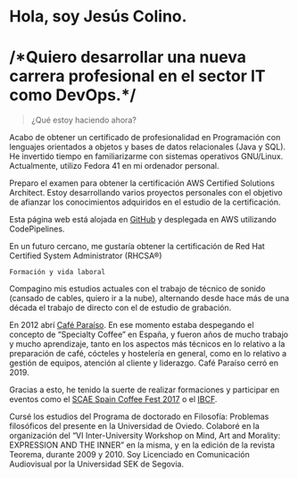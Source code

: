 # Hola, soy Jesús Colino. 
# /\*Quiero desarrollar una nueva carrera profesional en el sector IT como DevOps.\*/
 
> ¿Qué estoy haciendo ahora?

Acabo de obtener un certificado de profesionalidad en Programación con lenguajes orientados a objetos y bases de datos relacionales (Java y SQL).
He invertido tiempo en familiarizarme con sistemas operativos GNU/Linux. Actualmente, utilizo Fedora 41 en mi ordenador personal. 

Preparo el examen para obtener la certificación AWS Certified Solutions Architect. Estoy desarrollando varios proyectos personales con el objetivo de afianzar los conocimientos adquiridos en el estudio de la certificación. 

Esta página web está alojada en [GitHub](https://github.com/jcolinosantos/my-cv)  y desplegada en AWS utilizando CodePipelines.

En un futuro cercano, me gustaría obtener la certificación de Red Hat Certified System Administrator (RHCSA®)


    Formación y vida laboral

Compagino mis estudios actuales con el trabajo de técnico de sonido (cansado de cables, quiero ir a la nube), alternando desde hace más de una década  el trabajo de directo con el de estudio de grabación.

En 2012 abrí [Café Paraíso](https://www.instagram.com/elcafeparaiso).
En ese momento estaba despegando el concepto de “Specialty Coffee” en España, y fueron años de mucho trabajo y mucho aprendizaje, tanto en los aspectos más técnicos en lo relativo a la preparación de café, cócteles y hostelería en general, como en lo relativo a gestión de equipos, atención al cliente y liderazgo. Café Paraíso cerró en 2019.

Gracias a esto, he tenido la suerte de realizar formaciones y participar en eventos como el [SCAE Spain Coffee Fest 2017](https://www.sanagustin.com/san-agustin-pontevedra-scae-2017/) o el [IBCF](https://www.instagram.com/ibcoffeefestival/?hl=es). 

Cursé los estudios del Programa de doctorado en Filosofía: Problemas filosóficos del presente en la Universidad de Oviedo.
Colaboré en la organización del “VI Inter-University Workshop on Mind, Art and Morality: EXPRESSION AND THE INNER” en la misma, y en la edición de la revista Teorema, durante 2009 y 2010.
Soy Licenciado en Comunicación Audiovisual por la Universidad SEK de Segovia.

